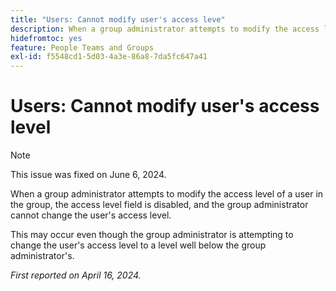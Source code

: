```yaml
---
title: "Users: Cannot modify user's access leve"
description: When a group administrator attempts to modify the access level of a user in the group, the access level field is disabled, and the group administrator cannot change the user's access level.
hidefromtoc: yes
feature: People Teams and Groups
exl-id: f5548cd1-5d03-4a3e-86a8-7da5fc647a41
---
```

# Users: Cannot modify user's access level

>[!NOTE]
>
>This issue was fixed on June 6, 2024.


When a group administrator attempts to modify the access level of a user in the group, the access level field is disabled, and the group administrator cannot change the user's access level.

This may occur even though the group administrator is attempting to change the user's access level to a level well below the group administrator's.

_First reported on April 16, 2024._
